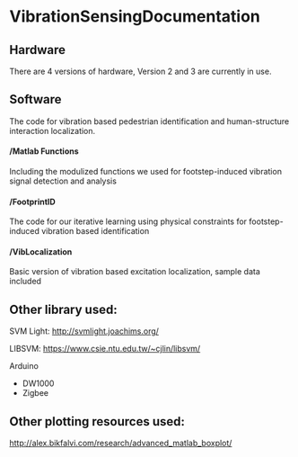 # VibrationSensingDocumentation

## Hardware 
There are 4 versions of hardware, Version 2 and 3 are currently in use. 

## Software
The code for vibration based pedestrian identification and human-structure interaction localization.
#### /Matlab Functions
Including the modulized functions we used for footstep-induced vibration signal detection and analysis
#### /FootprintID
The code for our iterative learning using physical constraints for footstep-induced vibration based identification
#### /VibLocalization
Basic version of vibration based excitation localization, sample data included

## Other library used:
SVM Light: http://svmlight.joachims.org/

LIBSVM: https://www.csie.ntu.edu.tw/~cjlin/libsvm/

Arduino
  - DW1000
  - Zigbee

## Other plotting resources used:
http://alex.bikfalvi.com/research/advanced_matlab_boxplot/

